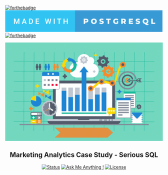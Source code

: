 [![forthebadge](https://forthebadge.com/images/badges/built-with-love.svg)]()
[![forthebadge](images\badges\made-with-postgresql.svg)]()
[![forthebadge](https://forthebadge.com/images/badges/made-with-markdown.svg)]()

<p align="center">
    <img src="images\Marketing_Analytics.gif" width="600px" alt="marketing-analytics">
</p>

<h2 align="center">Marketing Analytics Case Study - Serious SQL</h2>

<div align="center">

  [![Status](https://img.shields.io/badge/status-active-success.svg)]()
  [![Ask Me Anything !](https://img.shields.io/badge/Ask%20me-anything-1abc9c.svg)](https://GitHub.com/Naereen/ama) 
  [![License](https://img.shields.io/badge/license-MIT-blue.svg)](/LICENSE)

</div>
